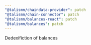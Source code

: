 ```yaml
---
"@talismn/chaindata-provider": patch
"@talismn/chain-connector": patch
"@talismn/balances-react": patch
"@talismn/balances": patch
---
```


Dedexifiction of balances
